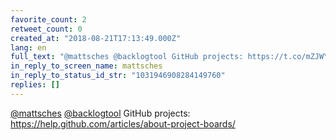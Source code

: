 ```yaml
---
favorite_count: 2
retweet_count: 0
created_at: "2018-08-21T17:13:49.000Z"
lang: en
full_text: "@mattsches @backlogtool GitHub projects: https://t.co/mZJWYaftev"
in_reply_to_screen_name: mattsches
in_reply_to_status_id_str: "1031946908284149760"
replies: []
---
```


[@mattsches](https://twitter.com/mattsches)
[@backlogtool](https://twitter.com/backlogtool) GitHub projects:
<https://help.github.com/articles/about-project-boards/>
